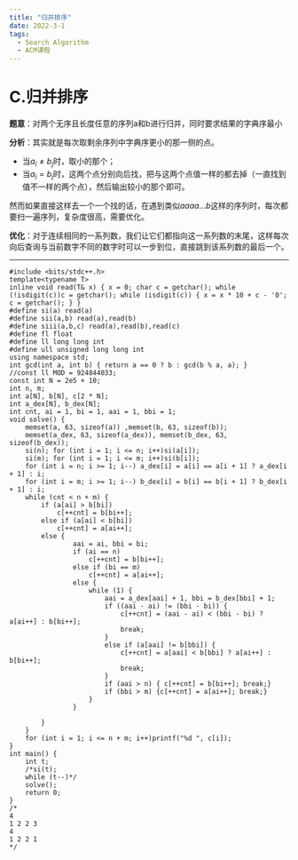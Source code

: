 ```yaml
---
title: "归并排序"
date: 2022-3-1
tags:
  - Search Algorithm
  - ACM课程
---
```


<!-- more -->

#  C.归并排序 

**题意**：对两个无序且长度任意的序列a和b进行归并，同时要求结果的字典序最小

**分析**：其实就是每次取剩余序列中字典序更小的那一侧的点。

* 当$a_i\neq b_j$时，取小的那个；
* 当$a_i=b_j$时，这两个点分别向后找，把与这两个点值一样的都去掉（一直找到值不一样的两个点），然后输出较小的那个即可。

然而如果直接这样去一个一个找的话，在遇到类似$aaaa...b$这样的序列时，每次都要扫一遍序列，复杂度很高，需要优化。

**优化**：对于连续相同的一系列数，我们让它们都指向这一系列数的末尾，这样每次向后查询与当前数字不同的数字时可以一步到位，直接跳到该系列数的最后一个。

***

```
#include <bits/stdc++.h>
template<typename T>
inline void read(T& x) { x = 0; char c = getchar(); while (!isdigit(c))c = getchar(); while (isdigit(c)) { x = x * 10 + c - '0'; c = getchar(); } }
#define si(a) read(a)
#define sii(a,b) read(a),read(b)
#define siii(a,b,c) read(a),read(b),read(c)
#define fl float
#define ll long long int
#define ull unsigned long long int
using namespace std;
int gcd(int a, int b) { return a == 0 ? b : gcd(b % a, a); }
//const ll MOD = 924844033;
const int N = 2e5 + 10;
int n, m;
int a[N], b[N], c[2 * N];
int a_dex[N], b_dex[N];
int cnt, ai = 1, bi = 1, aai = 1, bbi = 1;
void solve() {
	memset(a, 63, sizeof(a)) ,memset(b, 63, sizeof(b));
	memset(a_dex, 63, sizeof(a_dex)), memset(b_dex, 63, sizeof(b_dex));
	si(n); for (int i = 1; i <= n; i++)si(a[i]);
	si(m); for (int i = 1; i <= m; i++)si(b[i]);
	for (int i = n; i >= 1; i--) a_dex[i] = a[i] == a[i + 1] ? a_dex[i + 1] : i;
	for (int i = m; i >= 1; i--) b_dex[i] = b[i] == b[i + 1] ? b_dex[i + 1] : i;
	while (cnt < n + m) {
		if (a[ai] > b[bi])
			c[++cnt] = b[bi++];
		else if (a[ai] < b[bi])
			c[++cnt] = a[ai++];
		else {
				aai = ai, bbi = bi;
				if (ai == n)
					c[++cnt] = b[bi++];
				else if (bi == m)
					c[++cnt] = a[ai++];
				else {
					while (1) {
						aai = a_dex[aai] + 1, bbi = b_dex[bbi] + 1;
						if ((aai - ai) != (bbi - bi)) {
							c[++cnt] = (aai - ai) < (bbi - bi) ? a[ai++] : b[bi++];
							break;
						}
						else if (a[aai] != b[bbi]) {
							c[++cnt] = a[aai] < b[bbi] ? a[ai++] : b[bi++];
							break;
						}
						if (aai > n) { c[++cnt] = b[bi++]; break;}
						if (bbi > m) {c[++cnt] = a[ai++]; break;}
					}
				}
			
		}
	}
	for (int i = 1; i <= n + m; i++)printf("%d ", c[i]);
}
int main() {
	int t;
	/*si(t);
	while (t--)*/
	solve();
	return 0;
}
/*
4
1 2 2 3
4
1 2 2 1
*/
```

